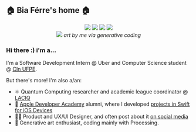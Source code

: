 <h2 align="left">
  <b>🏠 Bia Férre's home 🏠</b>
</h2>

<div align="center"> 
  <a href="https://medium.com/@biaferre"><img src="https://img.shields.io/badge/Medium-12100E?style=for-the-badge&logo=medium&logoColor=white" target="_blank"></a>
  <a href = "mailto:bof@cin.ufpe.br"><img src="https://img.shields.io/badge/-Gmail-%23333?style=for-the-badge&logo=gmail&logoColor=red" target="_blank"></a>
  <a href="https://www.linkedin.com/in/beatriz-df%C3%A9rre/" target="_blank"><img src="https://img.shields.io/badge/-LinkedIn-%230077B5?style=for-the-badge&logo=linkedin&logoColor=white" target="_blank"></a> 
  <a href="https://openprocessing.org/user/386529/"><img src= "https://img.shields.io/badge/p5.js-ED225D?style=for-the-badge&logo=p5.js&logoColor=FFFFFF" target="_blank"></a>
</div>

<div align="center">
  <img src="https://imgur.com/rwuAqlv.jpg">
  <i>art by me via generative coding</i>
</div>

### Hi there :) i'm a...

I'm a Software Development Intern @ Uber and Computer Science student @ <a href="https://portal.cin.ufpe.br">CIn UFPE</a>.

But there's more! I'm also a/an:

- ⚛️ Quantum Computing researcher and academic league coordinator @ <a href="https://www.instagram.com/laciq.ufpe">LACIQ</a>
- 🍏 <a href="https://www.developeracademy.cin.ufpe.br">Apple Developer Academy</a> alumni, where I developed <a href="https://github.com/stars/biaferre/lists/my-apps-for-ada">projects in Swift for iOS Devices</a>
- 🧑‍🎨 Product and UX/UI Designer, and often post about it <a href= "https://www.instagram.com/okbibia/">on social media</a>
- 🎨 Generative art enthusiast, coding mainly with Processing.

</details>
